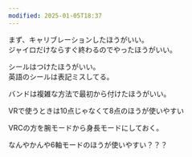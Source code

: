 ```yaml
---
modified: 2025-01-05T18:37
---
```

  

まず、キャリブレーションしたほうがいい。  
ジャイロだけならすぐ終わるのでやったほうがいい。  

  

シールはつけたほうがいい。  
英語のシールは表記ミスしてる。  

  

バンドは複雑な方法で最初から付けたほうがいい。

  

VRで使うときは10点じゃなくて8点のほうが使いやすい

  

VRCの方を腕モードから身長モードにしておく。

  

なんやかんや6軸モードのほうが使いやすい？？？